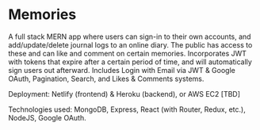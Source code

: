 # Memories

A full stack MERN app where users can sign-in to their own accounts, and add/update/delete journal logs to an online diary. The public has access to these and can like and comment on certain memories. Incorporates JWT with tokens that expire after a certain period of time, and will automatically sign users out afterward. Includes Login with Email via JWT & Google OAuth, Pagination, Search, and Likes & Comments systems. 

Deployment: Netlify (frontend) & Heroku (backend), or AWS EC2 [TBD]

Technologies used: MongoDB, Express, React (with Router, Redux, etc.), NodeJS, Google OAuth.
